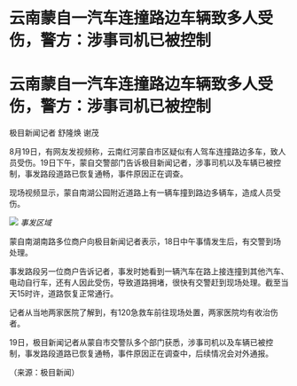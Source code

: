 # 云南蒙自一汽车连撞路边车辆致多人受伤，警方：涉事司机已被控制

# 云南蒙自一汽车连撞路边车辆致多人受伤，警方：涉事司机已被控制

极目新闻记者 舒隆焕 谢茂

8月19日，有网友发视频称，云南红河蒙自市区疑似有人驾车连撞路边多车，致人员受伤。19日下午，蒙自交警部门告诉极目新闻记者，涉事司机以及车辆已被控制，事发路段道路已恢复通畅，事件原因正在调查。

现场视频显示，蒙自南湖公园附近道路上有一辆车撞到路边多辆车，造成人员受伤。

![](https://inews.gtimg.com/om_bt/OYPjF_7ET1F6FYxFSmp4-ylfJoRjRzHWfthahCyRZUPEYAA/1000)
_事发区域_

蒙自南湖南路多位商户向极目新闻记者表示，18日中午事情发生后，有交警到场处理。

事发路段另一位商户告诉记者，事发时她看到一辆汽车在路上接连撞到其他汽车、电动自行车，还有人因此受伤，导致道路拥堵，很快有交警赶到现场处理。截至当天15时许，道路恢复正常通行。

记者从当地两家医院了解到，有120急救车前往现场处置，两家医院均有收治伤者。

19日，极目新闻记者从蒙自市交警队多个部门获悉，涉事司机以及车辆已被控制，事发路段道路已恢复通畅，事件原因正在调查中，后续情况会对外通报。

（来源：极目新闻）

